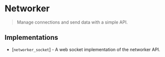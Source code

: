 # Networker

> Manage connections and send data with a simple API.

## Implementations

* [`networker_socket`] - A web socket implementation of the networker API.
